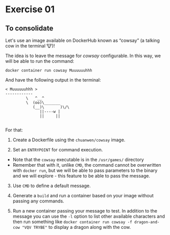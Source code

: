 # Exercise 01

## To consolidate

Let's use an image available on DockerHub known as “cowsay” (a talking cow in the terminal 🐮)!

The idea is to leave the message for *cowsay* configurable. In this way, we will be able to run the command:

```docker container run cowsay Muuuuuuhhh```

And have the following output in the terminal:

```____________
< Muuuuuuhhh >
------------
         \   ^__^
         \  (oo)\_______
            (__)\       )\/\
               ||----w |
               ||     ||
               
```

For that:

1. Create a Dockerfile using the `chuanwen/cowsay` image.

2. Set an `ENTRYPOINT` for command execution.
- Note that the `cowsay` executable is in the `/usr/games/` directory
- Remember that with it, unlike `CMD`, the command cannot be overwritten with `docker run`, but we will be able to pass parameters to the binary and we will explore - this feature to be able to pass the message.

3. Use `CMD` to define a default message.

4. Generate a `build` and run a container based on your image without passing any commands.

5. Run a new container passing your message to test. In addition to the message you can use the `-l` option to list other available characters and then run something like `docker container run cowsay -f dragon-and-cow "VQV TRYBE"` to display a dragon along with the cow.

